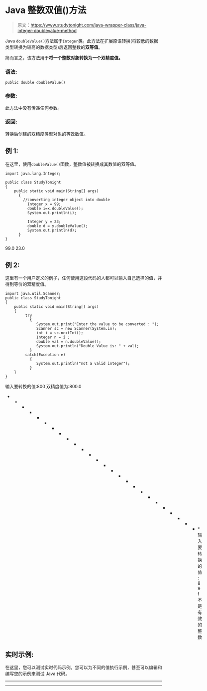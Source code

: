 # Java 整数双值()方法

> 原文：<https://www.studytonight.com/java-wrapper-class/java-integer-doublevalue-method>

Java `doubleValue()`方法属于`Integer`类。此方法在扩展原语转换(将较低的数据类型转换为较高的数据类型)后返回整数的**双等值**。

简而言之，该方法用于**将一个整数对象转换为一个双精度值。**

### 语法:

```
public double doubleValue() 
```

### 参数:

此方法中没有传递任何参数。

### 返回:

转换后创建的双精度类型对象的等效数值。

## 例 1:

在这里，使用`doubleValue()`函数，整数值被转换成其数值的双等值。

```
import java.lang.Integer;

public class StudyTonight
{  
    public static void main(String[] args) 
      {  
        //converting integer object into double
          Integer x = 99;
          double i=x.doubleValue();
          System.out.println(i);

          Integer y = 23;  
          double d = y.doubleValue();  
          System.out.println(d);
      }  
} 
```

99.0
23.0

## 例 2:

这里有一个用户定义的例子，任何使用这段代码的人都可以输入自己选择的值，并得到等价的双精度值。

```
import java.util.Scanner;  
public class StudyTonight
{  
    public static void main(String[] args) 
    {  
         try
           {
              System.out.print("Enter the value to be converted : ");  
              Scanner sc = new Scanner(System.in);  
              int i = sc.nextInt();  
              Integer n = i ;  
              double val = n.doubleValue();  
              System.out.println("Double Value is: " + val);  
           }
         catch(Exception e)
           {
              System.out.println("not a valid integer"); 
           }
    }
} 
```

输入要转换的值:800
双精度值为:800.0
* * * * * * * * * * * * * * * * * * * * * * * * * * *输入要转换的值:89f
不是有效的整数

## 实时示例:

在这里，您可以测试实时代码示例。您可以为不同的值执行示例，甚至可以编辑和编写您的示例来测试 Java 代码。

* * *

* * *